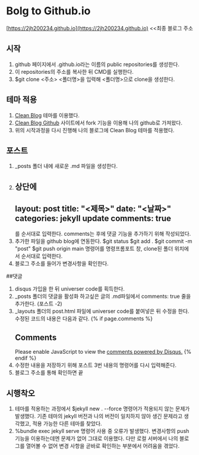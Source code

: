 # Bolg to Github.io

[https://2jh200234.github.io](https://2jh200234.github.io) <<최종 블로그 주소

## 시작
  1. github 페이지에서 <username>.github.io라는 이름의 public repositories를 생성한다.
  2. 이 repositories의 주소를 복사한 뒤 CMD를 실행한다.
  3. $git clone <주소> <폴더명>을 입력해 <폴더명>으로 clone을 생성한다.

## 테마 적용
  1. [Clean Blog](https://jekyllthemes.io/theme/startbootstrap-clean-blog-jekyll) 테마를 이용했다.
  2. [Clean Blog Github](https://github.com/StartBootstrap/startbootstrap-clean-blog-jekyll) 사이트에서 fork 기능을 이용해 나의 github로 가져왔다.
  3. 위의 시작과정을 다시 진행해 나의 블로그에 Clean Blog 테마를 적용했다.
  
 ## 포스트
  1. _posts 폴더 내에 새로운 .md 파일을 생성한다.
  2. 상단에 
     ---
     layout: post
     title:  "<제목>"
     date:   "<날짜>"
     categories: jekyll update
     comments: true
     ---
     를 순서대로 입력한다. comments는 후에 댓글 기능을 추가하기 위해 작성되었다.
  3. 추가한 파일을 github blog에 연동한다.
     $git status
     $git add .
     $git commit -m "post"
     $git push origin main 
     명령어를 명령프롬포트 창, clone된 폴더 위치에서 순서대로 입력한다.
  4. 블로그 주소를 들어가 변경사항을 확인한다.
  
 ##댓글
  1. disqus 가입을 한 뒤 universer code를 획득한다.
  2. _posts 폴더의 댓글을 활성화 하고싶은 글의 .md파일에서 comments: true 줄을 추가한다. (포스트 -2)
  3. _layouts 폴더의  post.html 파일에 universer code를 붙여넣은 뒤 수정을 한다.
     수정된 코드의 내용은 다음과 같다.
     {% if page.comments %}
     <h2>Comments</h2>
     <div id="disqus_thread"></div>
     <script>
         /**
          *  RECOMMENDED CONFIGURATION VARIABLES: EDIT AND UNCOMMENT THE SECTION BELOW TO INSERT DYNAMIC VALUES FROM YOUR PLATFORM OR CMS.
          *  LEARN WHY DEFINING THESE VARIABLES IS IMPORTANT: https://disqus.com/admin/universalcode/#configuration-variables
          */
         let PAGE_URL = "{{site.url}}{{page.url}}"
         let PAGE_IDENTIFIER = "{{page.url}}"
         var disqus_config = function () {
             this.page.url = PAGE_URL;  // Replace PAGE_URL with your page's canonical URL variable
             this.page.identifier = PAGE_IDENTIFIER; // Replace PAGE_IDENTIFIER with your page's unique identifier variable
         };
          (function() {  // DON'T EDIT BELOW THIS LINE
             var d = document, s = d.createElement('script');
             s.src = 'https://2jh200234.disqus.com/embed.js';
             s.setAttribute('data-timestamp', +new Date());
             (d.head || d.body).appendChild(s);
          })();
     </script>
     <noscript>Please enable JavaScript to view the <a href="https://disqus.com/?ref_noscript" rel="nofollow">comments powered by Disqus.</a></noscript>
     {% endif %}
  4. 수정한 내용을 저장하기 위해 포스트 3번 내용의 명령어를 다시 입력해준다.
  5. 블로그 주소를 통해 확인하면 끝
  
## 시행착오
  1. 테마를 적용하는 과정에서 $jekyll new . --force 명령어가 적용되지 않는 문제가 발생했다.
     기존 테마의 jekyll 버전과 나의 버전이 일치하지 않아 생긴 문제라고 생각했고, 적용 가능한 다른 테마를 찾았다.
  2. %bundle exec jekyll serve 명령어 사용 중 오류가 발생했다.
     변경사항의 push 기능을 이용하는데엔 문제가 없어 그대로 이용했다.
     다만 로컬 서버에서 나의 블로그를 열어볼 수 없어 변경 사항을 곧바로 확인하는 부분에서 어려움을 겪었다.
  
  
